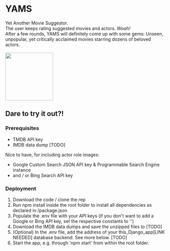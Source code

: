 # YAMS
Yet Another Movie Suggestor. <br>
The user keeps rating suggested movies and actors. _Woah!_ <br>
After a few rounds, YAMS will definitely come up with some gems: Unseen, unpopular, yet critically acclaimed movies starring dozens of beloved actors.<br><br>
<img src="https://github.com/AnotherSnowman/YAMS/assets/153401230/56f84c56-c05d-4468-8f2a-1b336865f2b9" width="150" />

## Dare to try it out?!
### Prerequisites
- TMDB API key
- IMDB data dump [TODO]

Nice to have, for including actor role images:
- Google Custom Search JSON API key & Programmable Search Engine instance
- and / or Bing Search API key

### Deployment
1. Download the code / clone the rep
2. Run npm install inside the root folder to install all dependencies as declared in /package.json
3. Populate the .env file with your API keys (if you don't want to add a Google or Bing API key, set the respective constants to '')
4. Download the IMDB data dumps and save the unzipped files to [TODO]
5. (Optional) In the .env file, add the address of your this_Django_app[LINK NEEDED] database backend. See more below. [TODO]
6. Start the app, e.g. through 'npm start' from within the root folder.
